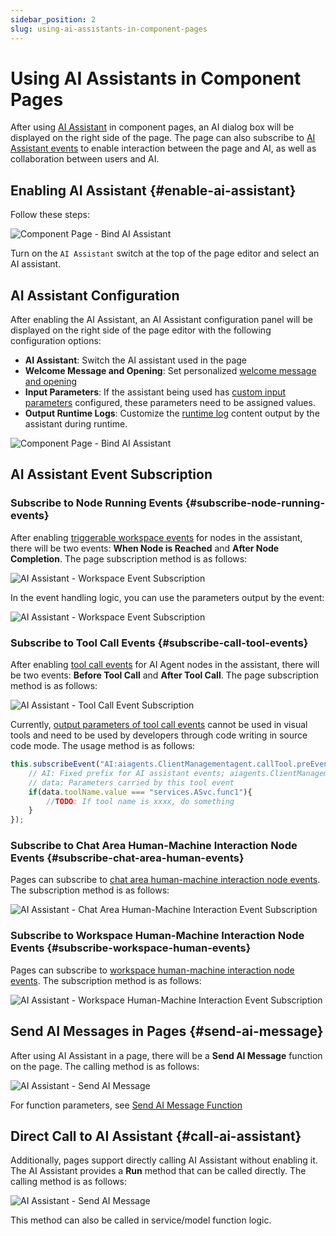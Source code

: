 ```yaml
---
sidebar_position: 2
slug: using-ai-assistants-in-component-pages
---
```


# Using AI Assistants in Component Pages
After using [AI Assistant](../ai-assistant) in component pages, an AI dialog box will be displayed on the right side of the page. The page can also subscribe to [AI Assistant events](../ai-assistant/ai-assistant-event) to enable interaction between the page and AI, as well as collaboration between users and AI.

## Enabling AI Assistant {#enable-ai-assistant}
Follow these steps:

![Component Page - Bind AI Assistant](./img/component-page-bind-assistant.png)

Turn on the `AI Assistant` switch at the top of the page editor and select an AI assistant.

## AI Assistant Configuration

After enabling the AI Assistant, an AI Assistant configuration panel will be displayed on the right side of the page editor with the following configuration options:
- **AI Assistant**: Switch the AI assistant used in the page
- **Welcome Message and Opening**: Set personalized [welcome message and opening](../ai-assistant/welcome-message-and-opening)
- **Input Parameters**: If the assistant being used has [custom input parameters](../ai-assistant/ai-assistant-input-output#input-parameters) configured, these parameters need to be assigned values.
- **Output Runtime Logs**: Customize the [runtime log](../ai-assistant/ai-assistant-input-output#message-output) content output by the assistant during runtime.

![Component Page - Bind AI Assistant](./img/component-page-assistant-config.png)


## AI Assistant Event Subscription

### Subscribe to Node Running Events {#subscribe-node-running-events}
After enabling [triggerable workspace events](../ai-assistant/ai-assistant-event#node-running-events) for nodes in the assistant, there will be two events: **When Node is Reached** and **After Node Completion**. The page subscription method is as follows:

![AI Assistant - Workspace Event Subscription](./img/assistant-workspace-event-subscribe.png)

In the event handling logic, you can use the parameters output by the event:

![AI Assistant - Workspace Event Subscription](./img/assistant-workspace-event-args.png)

### Subscribe to Tool Call Events {#subscribe-call-tool-events}

After enabling [tool call events](../ai-assistant/ai-assistant-event#agent-call-tool-events) for AI Agent nodes in the assistant, there will be two events: **Before Tool Call** and **After Tool Call**. The page subscription method is as follows:

![AI Assistant - Tool Call Event Subscription](./img/assistant-workspace-tool-event.png)

Currently, [output parameters of tool call events](../ai-assistant/ai-assistant-event#agent-call-tool-events) cannot be used in visual tools and need to be used by developers through code writing in source code mode. The usage method is as follows:
```javascript
this.subscribeEvent("AI:aiagents.ClientManagementagent.callTool.preEvent", async ({ data}) => {
    // AI: Fixed prefix for AI assistant events; aiagents.ClientManagementagent: Node ID in the assistant; callTool.preEvent: Before tool call event, callTool.postEvent: After tool call event
    // data: Parameters carried by this tool event
    if(data.toolName.value === "services.ASvc.func1"){
        //TODO: If tool name is xxxx, do something 
    }
});
```

### Subscribe to Chat Area Human-Machine Interaction Node Events {#subscribe-chat-area-human-events}
Pages can subscribe to [chat area human-machine interaction node events](../ai-assistant/ai-assistant-event#chat-area-human-machine-interaction-events).
The subscription method is as follows:

![AI Assistant - Chat Area Human-Machine Interaction Event Subscription](./img/assistant-chat-event.png)

### Subscribe to Workspace Human-Machine Interaction Node Events {#subscribe-workspace-human-events}
Pages can subscribe to [workspace human-machine interaction node events](../ai-assistant/ai-assistant-event#workspace-human-machine-interaction-events).
The subscription method is as follows:

![AI Assistant - Workspace Human-Machine Interaction Event Subscription](./img/assistant-uiinterrupt-event.png)

## Send AI Messages in Pages {#send-ai-message}

After using AI Assistant in a page, there will be a **Send AI Message** function on the page. The calling method is as follows:

![AI Assistant - Send AI Message](./img/send-ai-message.png)

For function parameters, see [Send AI Message Function](../ai-assistant/ai-assistant-api-integration#send-ai-message)


## Direct Call to AI Assistant {#call-ai-assistant}

Additionally, pages support directly calling AI Assistant without enabling it. The AI Assistant provides a **Run** method that can be called directly. The calling method is as follows:

![AI Assistant - Send AI Message](./img/call-assistant.png)

This method can also be called in service/model function logic.